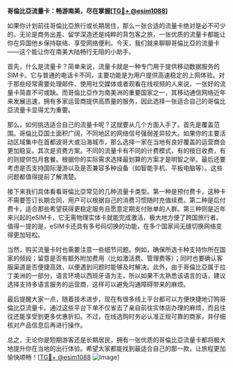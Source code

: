 **哥倫比亞流量卡：畅游南美，尽在掌握[[TG💪+ @esim1088](https://t.me/s/esim1088)]**

如果你计划前往哥倫比亞旅行或长期居住，那么一张合适的流量卡绝对是必不可少的。无论是商务出差、留学深造还是纯粹的背包客之旅，一张优质的流量卡都能让你在异国他乡保持联络、享受网络便利。今天，我们就来聊聊哥倫比亞的流量卡——这个能让你在南美大陆畅行无阻的小助手。

首先，什么是流量卡？简单来说，流量卡就是一种专门用于提供移动数据服务的SIM卡。它与普通的电话卡不同，主要功能是为用户提供高速稳定的上网体验。对于那些经常需要处理邮件、使用社交媒体或者观看在线视频的人来说，一张好的流量卡简直不可或缺。而哥倫比亞作为南美洲的重要国家之一，其移动通信网络近年来发展迅速，拥有多家运营商提供高质量的服务，因此选择一张适合自己的哥倫比亞流量卡显得尤为重要。

那么，如何挑选适合自己的流量卡呢？这就要从几个方面入手了。首先是覆盖范围。哥倫比亞国土面积广阔，不同地区的网络信号强弱差异较大。如果你的主要活动区域集中在首都波哥大或沿海城市，那么选择一家在当地有良好覆盖的运营商会更加稳妥。其次是资费方案。不同的流量卡有不同的计费模式，有的按日收费，有的则提供包月套餐。根据你的实际需求选择最划算的方案才是明智之举。最后还要考虑是否支持国际漫游以及是否兼容多种设备（如智能手机、平板电脑等）。这些问题都值得提前了解清楚。

接下来我们具体看看哥倫比亞常见的几种流量卡类型。第一种是预付费卡，这种卡不需要签订长期合同，用户可以根据自己的消费习惯随时充值续费。第二种是后付费卡，适合那些希望获得更稳定服务且愿意定期支付账单的人群。第三种则是近年来兴起的eSIM卡，它无需物理实体卡就能完成激活，极大地方便了跨国旅行者。值得一提的是，eSIM卡还具有多号码切换的功能，在多个国家间无缝切换网络变得更加轻松。

当然，购买流量卡时也需要注意一些细节问题。例如，确保所选卡种支持你所在国家的频段；留意是否有额外附加费用（比如激活费、管理费等）；同时也要确认客服渠道是否便捷高效，以便遇到问题时能够及时解决。此外，由于哥倫比亞属于拉丁美洲的一部分，语言环境以西班牙语为主，所以如果不太熟悉该语言的话，建议选择支持多语言服务的运营商，这样可以避免沟通障碍带来的麻烦。

最后提醒大家一点，随着技术进步，现在有很多线上平台都可以方便快捷地订购哥倫比亞流量卡。通过这些平台下单不仅省去了亲自前往实体店办理的麻烦，而且往往还能享受到更多优惠折扣。不过，在线选购时务必认准正规可靠的商家，并仔细核对产品信息后再进行操作。

总之，无论你是短期游客还是长期居民，拥有一张优质的哥倫比亞流量卡都将极大地提升你在当地的出行体验。希望大家都能找到最适合自己的那一款，让旅程更加愉快顺畅！[[TG💪+ @esim1088](https://t.me/s/esim1088) ![Image](https://i.postimg.cc/4NQfJmqS/Snipaste-2025-05-13-00-14-12.png)]